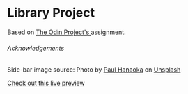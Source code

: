 # Library Project

Based on [The Odin Project's ](https://www.theodinproject.com/paths/full-stack-javascript/courses/javascript/lessons/library) assignment.

###### Acknowledgements
Side-bar image source:  Photo by <a href="https://unsplash.com/@plhnk?utm_source=unsplash&utm_medium=referral&utm_content=creditCopyText">Paul Hanaoka</a> on <a href="https://unsplash.com/s/photos/library?utm_source=unsplash&utm_medium=referral&utm_content=creditCopyText">Unsplash</a>

[Check out this live preview](https://nskills-lab.github.io/library/)
